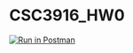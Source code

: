 # CSC3916_HW0
[![Run in Postman](https://run.pstmn.io/button.svg)](https://app.getpostman.com/run-collection/19271678-be1784b4-e1f3-4bd1-8f86-ddd60882d13e?action=collection%2Ffork&collection-url=entityId%3D19271678-be1784b4-e1f3-4bd1-8f86-ddd60882d13e%26entityType%3Dcollection%26workspaceId%3D3ad13741-80f0-4550-bbda-c641a82d1697)
